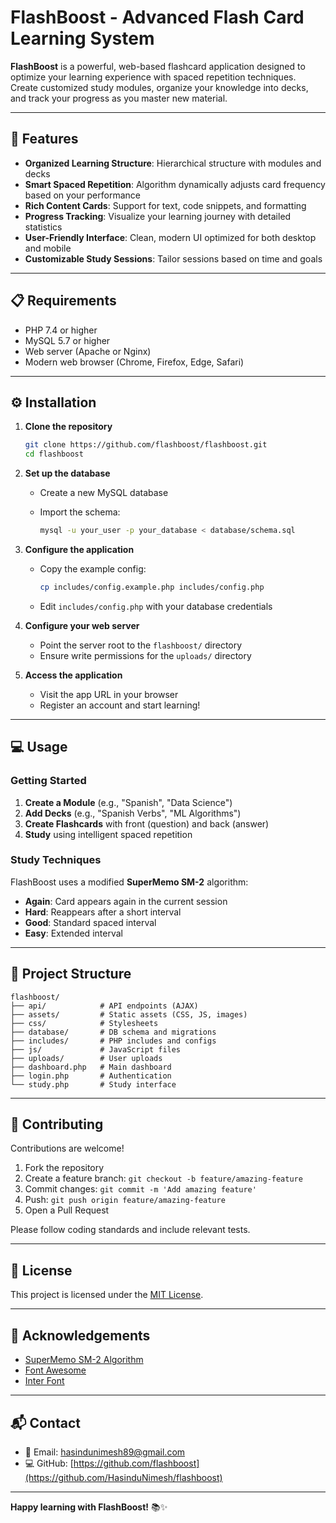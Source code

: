 # FlashBoost - Advanced Flash Card Learning System

**FlashBoost** is a powerful, web-based flashcard application designed to optimize your learning experience with spaced repetition techniques. Create customized study modules, organize your knowledge into decks, and track your progress as you master new material.

---

## 🚀 Features

- **Organized Learning Structure**: Hierarchical structure with modules and decks  
- **Smart Spaced Repetition**: Algorithm dynamically adjusts card frequency based on your performance  
- **Rich Content Cards**: Support for text, code snippets, and formatting  
- **Progress Tracking**: Visualize your learning journey with detailed statistics  
- **User-Friendly Interface**: Clean, modern UI optimized for both desktop and mobile  
- **Customizable Study Sessions**: Tailor sessions based on time and goals  

---

## 📋 Requirements

- PHP 7.4 or higher  
- MySQL 5.7 or higher  
- Web server (Apache or Nginx)  
- Modern web browser (Chrome, Firefox, Edge, Safari)  

---

## ⚙️ Installation

1. **Clone the repository**
   ```bash
   git clone https://github.com/flashboost/flashboost.git
   cd flashboost
   ```


2. **Set up the database**

   * Create a new MySQL database
   * Import the schema:

     ```bash
     mysql -u your_user -p your_database < database/schema.sql
     ```

3. **Configure the application**

   * Copy the example config:

     ```bash
     cp includes/config.example.php includes/config.php
     ```
   * Edit `includes/config.php` with your database credentials

4. **Configure your web server**

   * Point the server root to the `flashboost/` directory
   * Ensure write permissions for the `uploads/` directory

5. **Access the application**

   * Visit the app URL in your browser
   * Register an account and start learning!

---

## 💻 Usage

### Getting Started

1. **Create a Module** (e.g., "Spanish", "Data Science")
2. **Add Decks** (e.g., "Spanish Verbs", "ML Algorithms")
3. **Create Flashcards** with front (question) and back (answer)
4. **Study** using intelligent spaced repetition

### Study Techniques

FlashBoost uses a modified **SuperMemo SM-2** algorithm:

* **Again**: Card appears again in the current session
* **Hard**: Reappears after a short interval
* **Good**: Standard spaced interval
* **Easy**: Extended interval

---

## 🔧 Project Structure

```
flashboost/
├── api/            # API endpoints (AJAX)
├── assets/         # Static assets (CSS, JS, images)
├── css/            # Stylesheets
├── database/       # DB schema and migrations
├── includes/       # PHP includes and configs
├── js/             # JavaScript files
├── uploads/        # User uploads
├── dashboard.php   # Main dashboard
├── login.php       # Authentication
└── study.php       # Study interface
```

---

## 🤝 Contributing

Contributions are welcome!

1. Fork the repository
2. Create a feature branch: `git checkout -b feature/amazing-feature`
3. Commit changes: `git commit -m 'Add amazing feature'`
4. Push: `git push origin feature/amazing-feature`
5. Open a Pull Request

Please follow coding standards and include relevant tests.

---

## 📝 License

This project is licensed under the [MIT License](LICENSE).

---

## 🙏 Acknowledgements

* [SuperMemo SM-2 Algorithm](https://www.supermemo.com/en/archives1990-2015/english/ol/sm2)
* [Font Awesome](https://fontawesome.com/)
* [Inter Font](https://rsms.me/inter/)

---

## 📬 Contact

* 📧 Email: [hasindunimesh89@gmail.com](mailto:hasindunimesh89@gmail.com)
* 💻 GitHub: [https://github.com/flashboost](https://github.com/HasinduNimesh/flashboost)

---

**Happy learning with FlashBoost!** 📚✨

```

